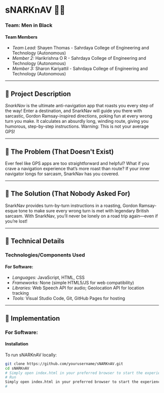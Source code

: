 # sNARKnAV 🚗💥

### Team: Men in Black

#### Team Members
- *Team Lead:* Shayen Thomas - Sahrdaya College of Engineering and Technology (Autonomous)
- *Member 2:* Harikrishna O R - Sahrdaya College of Engineering and Technology (Autonomous)
- *Member 3:* Sharon Kariyattil - Sahrdaya College of Engineering and Technology (Autonomous)

---

## 📖 Project Description

*SnarkNav* is the ultimate anti-navigation app that roasts you every step of the way! Enter a destination, and SnarkNav will guide you there with sarcastic, Gordon Ramsay-inspired directions, poking fun at every wrong turn you make. It calculates an absurdly long, winding route, giving you humorous, step-by-step instructions. Warning: This is not your average GPS!

---

## 🚫 The Problem (That Doesn't Exist)

Ever feel like GPS apps are too straightforward and helpful? What if you crave a navigation experience that’s more roast than route? If your inner navigator longs for sarcasm, SnarkNav has you covered.

---

## 🧩 The Solution (That Nobody Asked For)

SnarkNav provides turn-by-turn instructions in a roasting, Gordon Ramsay-esque tone to make sure every wrong turn is met with legendary British sarcasm. With SnarkNav, you’ll never be lonely on a road trip again—even if you’re lost!

---

## 🔧 Technical Details

### Technologies/Components Used

#### For Software:
- *Languages:* JavaScript, HTML, CSS
- *Frameworks:* None (simple HTML5/JS for web compatibility)
- *Libraries:* Web Speech API for audio; Geolocation API for location tracking
- *Tools:* Visual Studio Code, Git, GitHub Pages for hosting

---

## 🚀 Implementation

### For Software:

#### Installation
To run sNARKnAV locally:
```bash
git clone https://github.com/yourusername/sNARKnAV.git
cd sNARKnAV
# Simply open index.html in your preferred browser to start the experience.
# Run
Simply open index.html in your preferred browser to start the experience.
#
